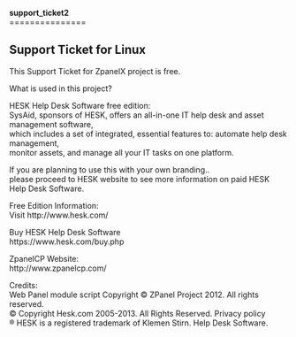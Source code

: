 <head>
</head>

<body>
<p class="style1"><strong>support_ticket2</strong><br />
===============</p>
<h2 class="style1">Support Ticket for Linux</h2>
<p class="style1">This Support Ticket for ZpanelX project is free. </p>
<p class="style1">What is used in this project?</p>
<p class="style1">HESK Help Desk Software free edition:<br />
  SysAid, sponsors of HESK, offers an all-in-one IT help desk and asset management software, <br />
  which includes a set of integrated, essential features to: automate help desk management, <br />
  monitor assets, and manage all your IT tasks on one platform.<br />
</p>
<p class="style1">If you are planning to use this with your own branding.. <br />
  please proceed to HESK website to see more information on paid HESK Help Desk Software.<br />
</p>
<p class="style1">Free Edition Information:<br />
Visit http://www.hesk.com/</p>
<p class="style1">Buy HESK Help Desk Software<br />
https://www.hesk.com/buy.php</p>
<p class="style1">ZpanelCP Website:<br />
http://www.zpanelcp.com/</p>
<p class="style1">Credits:<br>
  Web Panel module script Copyright © ZPanel Project 2012. All rights reserved.<br />
  © Copyright Hesk.com 2005-2013. All Rights Reserved. Privacy policy<br />
  ® HESK is a registered trademark of Klemen Stirn. Help Desk Software.<br />
</p>
</body>
</html>
